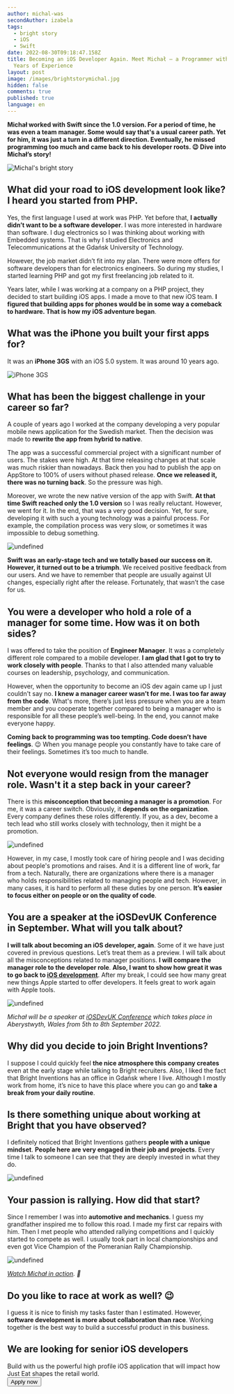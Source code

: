 ```yaml
---
author: michal-was
secondAuthor: izabela
tags:
  - bright story
  - iOS
  - Swift
date: 2022-08-30T09:18:47.158Z
title: Becoming an iOS Developer Again. Meet Michał – a Programmer with over 10
  Years of Experience
layout: post
image: /images/brightstorymichal.jpg
hidden: false
comments: true
published: true
language: en
---
```

**Michał worked with Swift since the 1.0 version. For a period of time, he was even a team manager. Some would say that's a usual career path. Yet for him, it was just a turn in a different direction. Eventually, he missed programming too much and came back to his developer roots. 😉 Dive into Michał’s story!**

<img src="/images/brightstorymichalcollage.png" alt="Michal's bright story" class="image" />

## What did your road to iOS development look like? I heard you started from PHP.

Yes, the first language I used at work was PHP. Yet before that, **I actually didn’t want to be a software developer**. I was more interested in hardware than software. I dug electronics so I was thinking about working with Embedded systems. That is why I studied Electronics and Telecommunications at the Gdańsk University of Technology.

However, the job market didn’t fit into my plan. There were more offers for software developers than for electronics engineers. So during my studies, I started learning PHP and got my first freelancing job related to it.

Years later, while I was working at a company on a PHP project, they decided to start building iOS apps. I made a move to that new iOS team. **I figured that building apps for phones would be in some way a comeback to hardware. That is how my iOS adventure began**.

## What was the iPhone you built your first apps for?

It was an **iPhone 3GS** with an iOS 5.0 system. It was around 10 years ago.

<img src="/images/iphone3gs.png" alt="iPhone 3GS" class="image" />

## What has been the biggest challenge in your career so far?

A couple of years ago I worked at the company developing a very popular mobile news application for the Swedish market. Then the decision was made to **rewrite the app from hybrid to native**. 

The app was a successful commercial project with a significant number of users. The stakes were high. At that time releasing changes at that scale was much riskier than nowadays. Back then you had to publish the app on AppStore to 100% of users without phased release. **Once we released it, there was no turning back**. So the pressure was high. 

Moreover, we wrote the new native version of the app with Swift. **At that time Swift reached only the 1.0 version** so I was really reluctant. However, we went for it. In the end, that was a very good decision. Yet, for sure, developing it with such a young technology was a painful process. For example, the compilation process was very slow, or sometimes it was impossible to debug something.

<img src="/images/michal_quote_swift.png" alt="undefined" class="image" />

**Swift was an early-stage tech and we totally based our success on it. However, it turned out to be a triumph**. We received positive feedback from our users. And we have to remember that people are usually against UI changes, especially right after the release. Fortunately, that wasn’t the case for us.

## You were a developer who hold a role of a manager for some time. How was it on both sides?

I was offered to take the position of **Engineer Manager**. It was a completely different role compared to a mobile developer. **I am glad that I got to try to work closely with people**. Thanks to that I also attended many valuable courses on leadership, psychology, and communication. 

However, when the opportunity to become an iOS dev again came up I just couldn't say no. **I knew a manager career wasn’t for me. I was too far away from the code**. What's more, there’s just less pressure when you are a team member and you cooperate together compared to being a manager who is responsible for all these people’s well-being. In the end, you cannot make everyone happy. 

**Coming back to programming was too tempting. Code doesn’t have feelings**. 😉 When you manage people you constantly have to take care of their feelings. Sometimes it’s too much to handle.

## Not everyone would resign from the manager role. Wasn't it a step back in your career?

There is this **misconception that becoming a manager is a promotion**. For me, it was a career switch. Obviously, it **depends on the organization**. Every company defines these roles differently. If you, as a dev, become a tech lead who still works closely with technology, then it might be a promotion. 

<img src="/images/michal_quote_manager.png" alt="undefined" class="image" />

However, in my case, I mostly took care of hiring people and I was deciding about people's promotions and raises. And it is a different line of work, far from a tech. Naturally, there are organizations where there is a manager who holds responsibilities related to managing people and tech. However, in many cases, it is hard to perform all these duties by one person. **It’s easier to focus either on people or on the quality of code**.

## You are a speaker at the iOSDevUK Conference in September. What will you talk about?

**I will talk about becoming an iOS developer, again**. Some of it we have just covered in previous questions. Let’s treat them as a preview. I will talk about all the misconceptions related to manager positions. **I will compare the manager role to the developer role**. **Also, I want to show how great it was to go back to [iOS development](/our-areas/mobile-app-development)**. After my break, I could see how many great new things Apple started to offer developers. It feels great to work again with Apple tools.

<img src="/images/michal_iosdevuk.png" alt="undefined" class="image" />

*Michał will be a speaker at [iOSDevUK Conference](https://www.iosdevuk.com/speakers) which takes place in Aberystwyth, Wales from 5th to 8th September 2022.*

## Why did you decide to join Bright Inventions?

I suppose I could quickly feel **the nice atmosphere this company creates** even at the early stage while talking to Bright recruiters. Also, I liked the fact that Bright Inventions has an office in Gdańsk where I live. Although I mostly work from home, it’s nice to have this place where you can go and **take a break from your daily routine**.

## Is there something unique about working at Bright that you have observed?

I definitely noticed that Bright Inventions gathers **people with a unique mindset**. **People here are very engaged in their job and projects**. Every time I talk to someone I can see that they are deeply invested in what they do.

<img src="/images/michal_quote_bright.png" alt="undefined" class="image" />

## Your passion is rallying. How did that start?

Since I remember I was into **automotive and mechanics**. I guess my grandfather inspired me to follow this road. I made my first car repairs with him. Then I met people who attended rallying competitions and I quickly started to compete as well. I usually took part in local championships and even got Vice Champion of the Pomeranian Rally Championship.

<img src="/images/michal_rally_passion.png" alt="undefined" class="image" />

*[Watch Michał in action](https://www.youtube.com/watch?v=tU-jv80y3SM&t=40s). 🏁*

## Do you like to race at work as well? 😉

I guess it is nice to finish my tasks faster than I estimated. However, **software development is more about collaboration than race**. Working together is the best way to build a successful product in this business.

<div class='block-button'><h2>We are looking for senior iOS developers</h2><div>Build with us the powerful high profile iOS application that will impact how Just Eat shapes the retail world.</div><a href="/jobs/senior-ios-developer/"><button>Apply now</button></a></div>

